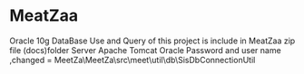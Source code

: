 # MeatZaa
Oracle 10g DataBase Use and Query of this project is include in MeatZaa zip file (docs)folder
Server Apache Tomcat
Oracle Password and user name ,changed = MeetZa\MeetZa\src\meet\util\db\SisDbConnectionUtil
